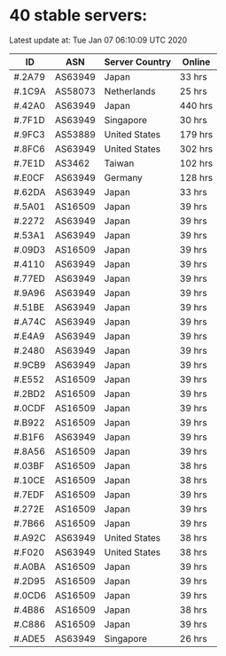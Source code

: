 # 40 stable servers:

Latest update at: Tue Jan 07 06:10:09 UTC 2020

| ID | ASN | Server Country | Online |
| -- | --- | -------------- | ------ |
| #.2A79 | AS63949 | Japan | 33 hrs |
| #.1C9A | AS58073 | Netherlands | 25 hrs |
| #.42A0 | AS63949 | Japan | 440 hrs |
| #.7F1D | AS63949 | Singapore | 30 hrs |
| #.9FC3 | AS53889 | United States | 179 hrs |
| #.8FC6 | AS63949 | United States | 302 hrs |
| #.7E1D | AS3462 | Taiwan | 102 hrs |
| #.E0CF | AS63949 | Germany | 128 hrs |
| #.62DA | AS63949 | Japan | 33 hrs |
| #.5A01 | AS16509 | Japan | 39 hrs |
| #.2272 | AS63949 | Japan | 39 hrs |
| #.53A1 | AS63949 | Japan | 39 hrs |
| #.09D3 | AS16509 | Japan | 39 hrs |
| #.4110 | AS63949 | Japan | 39 hrs |
| #.77ED | AS63949 | Japan | 39 hrs |
| #.9A96 | AS63949 | Japan | 39 hrs |
| #.51BE | AS63949 | Japan | 39 hrs |
| #.A74C | AS63949 | Japan | 39 hrs |
| #.E4A9 | AS63949 | Japan | 39 hrs |
| #.2480 | AS63949 | Japan | 39 hrs |
| #.9CB9 | AS63949 | Japan | 39 hrs |
| #.E552 | AS16509 | Japan | 39 hrs |
| #.2BD2 | AS16509 | Japan | 39 hrs |
| #.0CDF | AS16509 | Japan | 39 hrs |
| #.B922 | AS16509 | Japan | 39 hrs |
| #.B1F6 | AS63949 | Japan | 39 hrs |
| #.8A56 | AS16509 | Japan | 39 hrs |
| #.03BF | AS16509 | Japan | 38 hrs |
| #.10CE | AS16509 | Japan | 38 hrs |
| #.7EDF | AS16509 | Japan | 39 hrs |
| #.272E | AS16509 | Japan | 39 hrs |
| #.7B66 | AS16509 | Japan | 39 hrs |
| #.A92C | AS63949 | United States | 38 hrs |
| #.F020 | AS63949 | United States | 38 hrs |
| #.A0BA | AS16509 | Japan | 39 hrs |
| #.2D95 | AS16509 | Japan | 39 hrs |
| #.0CD6 | AS16509 | Japan | 39 hrs |
| #.4B86 | AS16509 | Japan | 38 hrs |
| #.C886 | AS16509 | Japan | 39 hrs |
| #.ADE5 | AS63949 | Singapore | 26 hrs |


